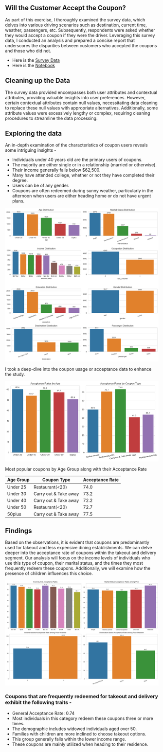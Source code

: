 
## Will the Customer Accept the Coupon?

As part of this exercise, I thoroughly examined the survey data, which delves into various driving scenarios such as destination, current time, weather, passengers, etc. Subsequently, respondents were asked whether they would accept a coupon if they were the driver. Leveraging this survey data, I conducted an analysis and prepared a concise report that underscores the disparities between customers who accepted the coupons and those who did not.

- Here is the [Survey Data](https://github.com/rameshrc/Coupon/blob/main/data/coupons.csv)
- Here is the [Notebook](https://github.com/rameshrc/Coupon/blob/main/prompt.ipynb)


## Cleaning up the Data

The survey data provided encompasses both user attributes and contextual attributes, providing valuable insights into user preferences. However, certain contextual attributes contain null values, necessitating data cleaning to replace these null values with appropriate alternatives. Additionally, some attribute values were excessively lengthy or complex, requiring cleaning procedures to streamline the data processing.

## Exploring the data

An in-depth examination of the characteristics of coupon users reveals some intriguing insights - 
* Individuals under 40 years old are the primary users of coupons.
* The majority are either single or in a relationship (married or otherwise).
* Their income generally falls below $62,500.
* Many have attended college, whether or not they have completed their degree.
* Users can be of any gender.
* Coupons are often redeemed during sunny weather, particularly in the afternoon when users are either heading home or do not have urgent plans.

![Alt text](images/image-1.png)

I took a deep-dive into the coupon usage or acceptance data to enhance the study. 

![Alt text](images/image.png)

Most popular coupons by Age Group along with their Acceptance Rate

| Age Group    | Coupon Type | Acceptance Rate |
| -------- | ------- | ------- |
| Under 25  | Restaurant(<20)    |74.0 |
| Under 30 | Carry out & Take away     |73.2|
| Under 40     | Carry out & Take away  |72.2|
| Under 50     | Restaurant(<20)  |72.7|
| 50plus    | Carry out & Take away  |77.5|



## Findings

Based on the observations, it is evident that coupons are predominantly used for takeout and less expensive dining establishments. We can delve deeper into the acceptance rate of coupons within the takeout and delivery segment. Our analysis will focus on the income levels of individuals who use this type of coupon, their marital status, and the times they most frequently redeem these coupons. Additionally, we will examine how the presence of children influences this choice.

![Alt text](images/image-2.png)

### Coupons that are frequently redeemed for takeout and delivery exhibit the following traits -
- General Acceptance Rate: 0.74
- Most individuals in this category redeem these coupons three or more times.
- The demographic includes widowed individuals aged over 50.
- Families with children are more inclined to choose takeout options.
- This group generally falls within the lower income range.
- These coupons are mainly utilized when heading to their residence.